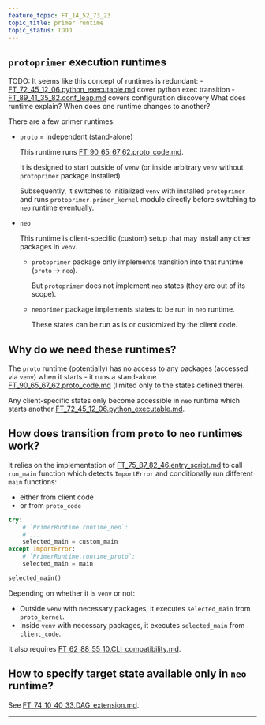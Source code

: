 ```yaml
---
feature_topic: FT_14_52_73_23
topic_title: primer runtime
topic_status: TODO
---
```


## `protoprimer` execution runtimes

TODO: It seems like this concept of runtimes is redundant:
    -   [FT_72_45_12_06.python_executable.md][FT_72_45_12_06.python_executable.md] cover python exec transition
    -   [FT_89_41_35_82.conf_leap.md][FT_89_41_35_82.conf_leap.md] covers configuration discovery
    What does runtime explain? When does one runtime changes to another?

There are a few primer runtimes:

*   `proto` = independent (stand-alone)

    This runtime runs [FT_90_65_67_62.proto_code.md][FT_90_65_67_62.proto_code.md].

    It is designed to start outside of `venv` (or inside arbitrary `venv` without `protoprimer` package installed).

    Subsequently, it switches to initialized `venv` with installed `protoprimer` and
    runs `protoprimer.primer_kernel` module directly before switching to `neo` runtime eventually.

*   `neo`

    This runtime is client-specific (custom) setup that may install any other packages in `venv`.

    *   `protoprimer` package only implements transition into that runtime (`proto` -> `neo`).

         But `protoprimer` does not implement `neo` states (they are out of its scope).

    *   `neoprimer` package implements states to be run in `neo` runtime.

        These states can be run as is or customized by the client code.

## Why do we need these runtimes?

The `proto` runtime (potentially) has no access to any packages (accessed via `venv`) when it starts -
it runs a stand-alone [FT_90_65_67_62.proto_code.md][FT_90_65_67_62.proto_code.md]
(limited only to the states defined there).

Any client-specific states only become accessible in `neo` runtime which starts
another [FT_72_45_12_06.python_executable.md][FT_72_45_12_06.python_executable.md].

## How does transition from `proto` to `neo` runtimes work?

It relies on the implementation of [FT_75_87_82_46.entry_script.md][FT_75_87_82_46.entry_script.md]
to call `run_main` function which detects `ImportError` and conditionally run different `main` functions:
*   either from client code
*   or from `proto_code`

```python
try:
    # `PrimerRuntime.runtime_neo`:
    # ...
    selected_main = custom_main
except ImportError:
    # `PrimerRuntime.runtime_proto`:
    selected_main = main

selected_main()
```

Depending on whether it is `venv` or not:
*   Outside `venv` with necessary packages, it executes `selected_main` from `proto_kernel`.
*   Inside `venv` with necessary packages, it executes `selected_main` from `client_code`.

It also requires [FT_62_88_55_10.CLI_compatibility.md][FT_62_88_55_10.CLI_compatibility.md].

## How to specify target state available only in `neo` runtime?

See [FT_74_10_40_33.DAG_extension.md][FT_74_10_40_33.DAG_extension.md].

---

[FT_90_65_67_62.proto_code.md]: FT_90_65_67_62.proto_code.md
[FT_72_45_12_06.python_executable.md]: FT_72_45_12_06.python_executable.md
[FT_75_87_82_46.entry_script.md]: FT_75_87_82_46.entry_script.md
[FT_74_10_40_33.DAG_extension.md]: FT_74_10_40_33.DAG_extension.md
[FT_62_88_55_10.CLI_compatibility.md]: FT_62_88_55_10.CLI_compatibility.md
[FT_89_41_35_82.conf_leap.md]: FT_89_41_35_82.conf_leap.md
